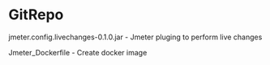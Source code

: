 # GitRepo
jmeter.config.livechanges-0.1.0.jar  -   Jmeter pluging to perform live changes

Jmeter_Dockerfile  -  Create docker image



